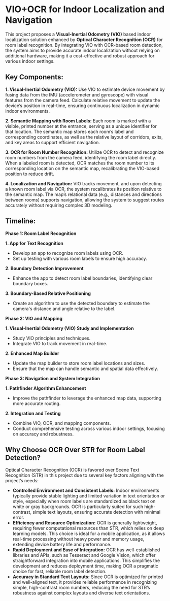 # VIO+OCR for Indoor Localization and Navigation
This project proposes a **Visual-Inertial Odometry (VIO)** based indoor localization solution enhanced by **Optical Character Recognition (OCR)** for room label recognition. By integrating VIO with OCR-based room detection, the system aims to provide accurate indoor localization without relying on additional hardware, making it a cost-effective and robust approach for various indoor settings.

## Key Components:
**1. Visual-Inertial Odometry (VIO):**
Use VIO to estimate device movement by fusing data from the IMU (accelerometer and gyroscope) with visual features from the camera feed.
Calculate relative movement to update the device’s position in real-time, ensuring continuous localization in dynamic indoor environments.

**2. Semantic Mapping with Room Labels:**
Each room is marked with a visible, printed number at the entrance, serving as a unique identifier for that location.
The semantic map stores each room’s label and corresponding coordinates, as well as the relative layout of corridors, exits, and key areas to support efficient navigation.

**3. OCR for Room Number Recognition:**
Utilize OCR to detect and recognize room numbers from the camera feed, identifying the room label directly.
When a labeled room is detected, OCR matches the room number to its corresponding location on the semantic map, recalibrating the VIO-based position to reduce drift.

**4. Localization and Navigation:**
VIO tracks movement, and upon detecting a known room label via OCR, the system recalibrates its position relative to the semantic map.
The map’s relational data (e.g., distances and directions between rooms) supports navigation, allowing the system to suggest routes accurately without requiring complex 3D modeling.

## Timeline: 
**Phase 1: Room Label Recognition**

**1. App for Text Recognition**
- Develop an app to recognize room labels using OCR.
- Set up testing with various room labels to ensure high accuracy.
  
**2. Boundary Detection Improvement**
- Enhance the app to detect room label boundaries, identifying clear boundary boxes.
  
**3. Boundary-Based Relative Positioning**
- Create an algorithm to use the detected boundary to estimate the camera's distance and angle relative to the label.

**Phase 2: VIO and Mapping**

**1. Visual-Inertial Odometry (VIO) Study and Implementation**
- Study VIO principles and techniques.
- Integrate VIO to track movement in real-time.

**2. Enhanced Map Builder**
- Update the map builder to store room label locations and sizes.
- Ensure that the map can handle semantic and spatial data effectively.

**Phase 3: Navigation and System Integration**

**1. Pathfinder Algorithm Enhancement**
- Improve the pathfinder to leverage the enhanced map data, supporting more accurate routing.

**2. Integration and Testing**
- Combine VIO, OCR, and mapping components.
- Conduct comprehensive testing across various indoor settings, focusing on accuracy and robustness.


## Why Choose OCR Over STR for Room Label Detection?
Optical Character Recognition (OCR) is favored over Scene Text Recognition (STR) in this project due to several key factors aligning with the project’s needs:
- **Controlled Environment and Consistent Labels:** Indoor environments typically provide stable lighting and limited variation in text orientation or style, especially when room labels are standardized as black text on white or gray backgrounds. OCR is particularly suited for such high-contrast, simple text layouts, ensuring accurate detection with minimal error.
- **Efficiency and Resource Optimization:** OCR is generally lightweight, requiring fewer computational resources than STR, which relies on deep learning models. This choice is ideal for a mobile application, as it allows real-time processing without heavy power and memory usage, extending device battery life and performance.
- **Rapid Deployment and Ease of Integration:** OCR has well-established libraries and APIs, such as Tesseract and Google Vision, which offer straightforward integration into mobile applications. This simplifies the development and reduces deployment time, making OCR a pragmatic choice for fast, reliable room label detection.
- **Accuracy in Standard Text Layouts:** Since OCR is optimized for printed and well-aligned text, it provides reliable performance in recognizing simple, high-contrast room numbers, reducing the need for STR’s robustness against complex layouts and diverse text orientations.

